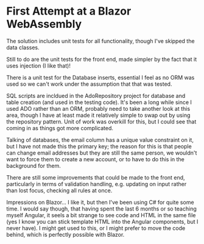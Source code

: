 # First Attempt at a Blazor WebAssembly 

The solution includes unit tests for all functionality, though I've skipped the data classes.

Still to do are the unit tests for the front end, made simpler by the fact that it uses injection (I like that)!

There is a unit test for the Database inserts, essential I feel as no ORM was used so we can't work under the assumption that that was tested.

SQL scripts are incldued in the AdoRepository project for database and table creation (and used in the testing code). It's been a long while since I used ADO rather than an ORM, probably need to take another look at this area, though I have at least made it relatively simple to swap out by using the repository pattern. Unit of work was overkill for this, but I could see that coming in as things got more complicated.

Talking of databases, the email column has a unique value constraint on it, but I have not made this the primary key; the reason for this is that people can change email addresses but they are still the same person, we wouldn't want to force them to create a new account, or to have to do this in the background for them.

There are still some improvements that could be made to the front end, particularly in terms of validation handling, e.g. updating on input rather than lost focus, checking all rules at once.

Impressions on Blazor... I like it, but then I've been using C# for quite some time. I would say though, that having spent the last 6 months or so teaching myself Angular, it seels a bit strange to see code and HTML in the same file (yes I know you can stick template HTML into the Angular components, but I never have). I might get used to this, or I might prefer to move the code behind, which is perfectly possible with Blazor.